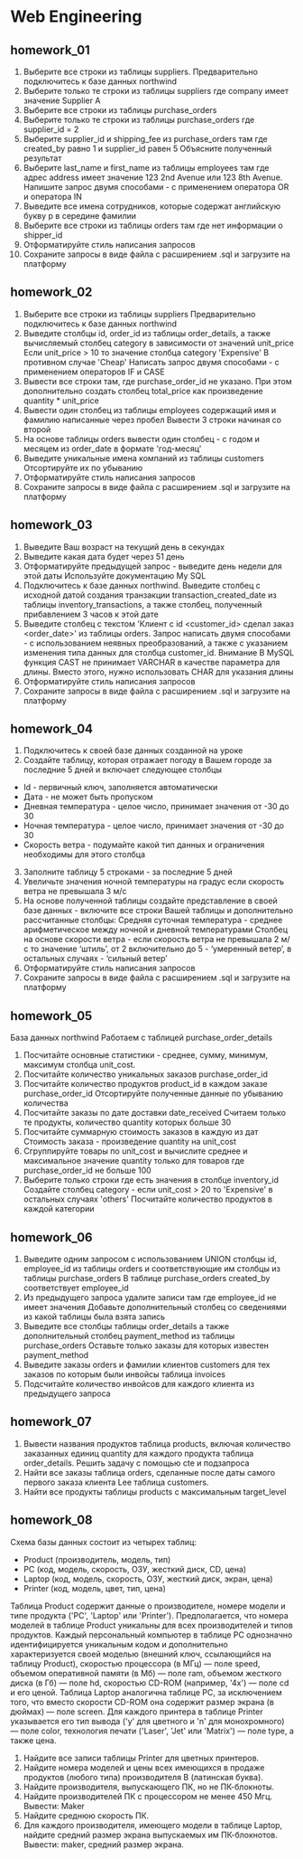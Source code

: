 # Web Engineering

## homework_01

1. Выберите все строки из таблицы suppliers. Предварительно подключитесь к базе данных northwind
2. Выберите только те строки из таблицы suppliers где company имеет значение Supplier A
3. Выберите все строки из таблицы purchase_orders
4. Выберите только те строки из таблицы purchase_orders где supplier_id = 2
5. Выберите supplier_id и shipping_fee из purchase_orders там где created_by равно 1 и supplier_id равен 5 Объясните полученный результат
6. Выберите last_name и first_name из таблицы employees там где адрес address имеет значение 123 2nd Avenue или 123 8th Avenue. Напишите запрос двумя способами - с применением оператора OR и оператора IN
7. Выведите все имена сотрудников, которые содержат английскую букву p в середине фамилии
8. Выберите все строки из таблицы orders там где нет информации о shipper_id
9. Отформатируйте стиль написания запросов
10. Сохраните запросы в виде файла с расширением .sql и загрузите на платформу

## homework_02

1. Выберите все строки из таблицы suppliers Предварительно подключитесь к базе данных northwind
2. Выведите столбцы id, order_id из таблицы order_details, а также вычисляемый столбец category в зависимости от значений unit_price Если unit_price > 10 то значение столбца category 'Expensive' В противном случае 'Cheap' Написать запрос двумя способами - с применением операторов IF и CASE
3. Вывести все строки там, где purchase_order_id не указано. При этом дополнительно создать столбец total_price как произведение quantity \* unit_price
4. Вывести один столбец из таблицы employees содержащий имя и фамилию написанные через пробел Вывести 3 строки начиная со второй
5. На основе таблицы orders вывести один столбец - с годом и месяцем из order_date в формате 'год-месяц'
6. Выведите уникальные имена компаний из таблицы customers Отсортируйте их по убыванию
7. Отформатируйте стиль написания запросов
8. Сохраните запросы в виде файла с расширением .sql и загрузите на платформу

## homework_03

1. Выведите Ваш возраст на текущий день в секундах
2. Выведите какая дата будет через 51 день
3. Отформатируйте предыдущей запрос - выведите день недели для этой даты Используйте документацию My SQL
4. Подключитесь к базе данных northwind. Выведите столбец с исходной датой создания транзакции transaction_created_date из таблицы inventory_transactions, а также столбец, полученный прибавлением 3 часов к этой дате
5. Выведите столбец с текстом 'Клиент с id <customer_id> сделал заказ <order_date>' из таблицы orders. Запрос написать двумя способами - с использованием неявных преобразований, а также с указанием изменения типа данных для столбца customer_id.
   Внимание В MySQL функция CAST не принимает VARCHAR в качестве параметра для длины. Вместо этого, нужно использовать CHAR для указания длины
6. Отформатируйте стиль написания запросов
7. Сохраните запросы в виде файла с расширением .sql и загрузите на платформу

## homework_04

1. Подключитесь к своей базе данных созданной на уроке
2. Создайте таблицу, которая отражает погоду в Вашем городе за последние 5 дней и включает следующее столбцы
- Id - первичный ключ, заполняется автоматически
- Дата - не может быть пропуском
- Дневная температура - целое число, принимает значения от -30 до 30
- Ночная температура - целое число, принимает значения от -30 до 30
- Скорость ветра - подумайте какой тип данных и ограничения необходимы для этого столбца
3. Заполните таблицу 5 строками - за последние 5 дней 
4. Увеличьте значения ночной температуры на градус если скорость ветра не превышала 3 м/с
5. На основе полученной таблицы создайте представление в своей базе данных - включите все строки Вашей таблицы и дополнительно рассчитанные столбцы:
Средняя суточная температура - среднее арифметическое между ночной и дневной температурами
Столбец на основе скорости ветра - если скорость ветра не превышала 2 м/с то значение ‘штиль’, от 2 включительно до 5 - ‘умеренный ветер’, в остальных случаях - ‘сильный ветер’
6. Отформатируйте стиль написания запросов
7. Сохраните запросы в виде файла с расширением .sql и загрузите на платформу

## homework_05

База данных northwind
Работаем с таблицей purchase_order_details

1. Посчитайте основные статистики - среднее, сумму, минимум, максимум столбца unit_cost.
2. Посчитайте количество уникальных заказов purchase_order_id
3. Посчитайте количество продуктов product_id в каждом заказе purchase_order_id Отсортируйте полученные данные по убыванию количества
4. Посчитайте заказы по дате доставки date_received Считаем только те продукты, количество quantity которых больше 30
5. Посчитайте суммарную стоимость заказов в каждую из дат Стоимость заказа - произведение quantity на unit_cost
6. Сгруппируйте товары по unit_cost и вычислите среднее и максимальное значение quantity только для товаров где purchase_order_id не больше 100
7. Выберите только строки где есть значения в столбце inventory_id Создайте столбец category - если unit_cost > 20 то 'Expensive' в остальных случаях 'others' Посчитайте количество продуктов в каждой категории

## homework_06

1. Выведите одним запросом с использованием UNION столбцы id, employee_id из таблицы orders и соответствующие им столбцы из таблицы purchase_orders В таблице purchase_orders  created_by соответствует employee_id
2. Из предыдущего запроса удалите записи там где employee_id не имеет значения Добавьте дополнительный столбец со сведениями из какой таблицы была взята запись
3. Выведите все столбцы таблицы order_details а также дополнительный столбец payment_method из таблицы purchase_orders Оставьте только заказы для которых известен payment_method 
4. Выведите заказы orders и фамилии клиентов customers для тех заказов по которым были инвойсы таблица invoices
5. Подсчитайте количество инвойсов для каждого клиента из предыдущего запроса

## homework_07

1. Вывести названия продуктов таблица products, включая количество заказанных единиц quantity для каждого продукта таблица order_details.
Решить задачу с помощью cte и подзапроса
2. Найти все заказы таблица orders, сделанные после даты самого первого заказа клиента Lee таблица customers.
3. Найти все продукты таблицы  products c максимальным target_level

## homework_08

Схема базы данных состоит из четырех таблиц:
- Product (производитель, модель, тип)
- PC (код, модель, скорость, ОЗУ, жесткий диск, CD, цена)
- Laptop (код, модель, скорость, ОЗУ, жесткий диск, экран, цена)
- Printer (код, модель, цвет, тип, цена)

Таблица Product содержит данные о производителе, номере модели и типе продукта ('PC', 'Laptop' или 'Printer'). Предполагается, что номера моделей в таблице Product уникальны для всех производителей и типов продуктов. Каждый персональный компьютер в таблице PC однозначно идентифицируется уникальным кодом и дополнительно характеризуется своей моделью (внешний ключ, ссылающийся на таблицу Product), скоростью процессора (в МГц) — поле speed, объемом оперативной памяти (в Мб) — поле ram, объемом жесткого диска (в Гб) — поле hd, скоростью CD-ROM (например, '4x') — поле cd и его ценой. Таблица Laptop аналогична таблице PC, за исключением того, что вместо скорости CD-ROM она содержит размер экрана (в дюймах) — поле screen. Для каждого принтера в таблице Printer указывается его тип вывода ('y' для цветного и 'n' для монохромного) — поле color, технология печати ('Laser', 'Jet' или 'Matrix') — поле type, а также цена.

1. Найдите все записи таблицы Printer для цветных принтеров.
2. Найдите номера моделей и цены всех имеющихся в продаже продуктов (любого типа) производителя B (латинская буква).
3. Найдите производителя, выпускающего ПК, но не ПК-блокноты.
4. Найдите производителей ПК с процессором не менее 450 Мгц. Вывести: Maker
5. Найдите среднюю скорость ПК.
6. Для каждого производителя, имеющего модели в таблице Laptop, найдите средний размер экрана выпускаемых им ПК-блокнотов. Вывести: maker, средний размер экрана.